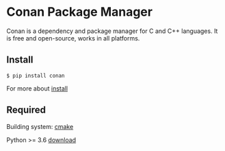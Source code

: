 # Conan Package Manager

Conan is a dependency and package manager for C and C++ languages. It is free and open-source, works in all platforms.

## Install 
```
$ pip install conan
```

For more about [install](https://docs.conan.io/2/installation.html)
  
  
## Required
Building system: [cmake](https://cmake.org/)

Python >= 3.6 [download](https://www.python.org/downloads/)
